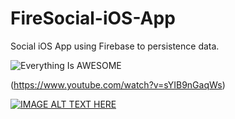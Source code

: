 # FireSocial-iOS-App
Social iOS App using Firebase to persistence data.

![Everything Is AWESOME](https://img.youtube.com/vi/sYIB9nGaqWs/0.jpg)

(https://www.youtube.com/watch?v=sYIB9nGaqWs)


[![IMAGE ALT TEXT HERE](https://img.youtube.com/vi/sYIB9nGaqWs/0.jpg)](https://www.youtube.com/watch?v=sYIB9nGaqWs)

